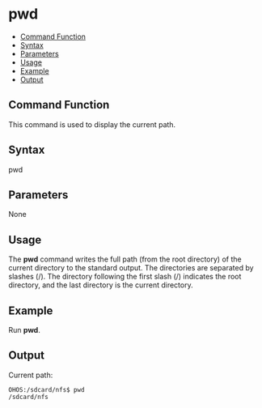# pwd<a name="EN-US_TOPIC_0000001133846488"></a>

-   [Command Function](#section197737712267)
-   [Syntax](#section1544061016267)
-   [Parameters](#section599112120262)
-   [Usage](#section66901116152615)
-   [Example](#section7427181922612)
-   [Output](#section116313389418)

## Command Function<a name="section197737712267"></a>

This command is used to display the current path.

## Syntax<a name="section1544061016267"></a>

pwd

## Parameters<a name="section599112120262"></a>

None

## Usage<a name="section66901116152615"></a>

The  **pwd**  command writes the full path \(from the root directory\) of the current directory to the standard output. The directories are separated by slashes \(/\). The directory following the first slash \(/\) indicates the root directory, and the last directory is the current directory.

## Example<a name="section7427181922612"></a>

Run  **pwd**.

## Output<a name="section116313389418"></a>

Current path:

```
OHOS:/sdcard/nfs$ pwd
/sdcard/nfs
```

